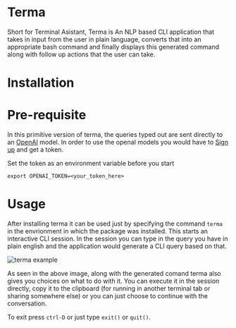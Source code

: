 # Terma 
Short for Terminal Asistant, Terma is An NLP based CLI application that takes in input from the user in plain language, converts that into an appropriate bash command and finally displays this generated command along with follow up actions that the user can take. 

# Installation

# Pre-requisite
In this primitive version of terma, the queries typed out are sent directly to an [OpenAI](https://openai.com/) model. In order to use the openaI models you would have to [Sign up](https://platform.openai.com/signup) and get a token. 

Set the token as an environment variable before you start

```
export OPENAI_TOKEN=<your_token_here>
```

# Usage 
After installing terma it can be used just by specifying the command `terma` in the envrionment in which the package was installed. This starts an interactive CLI session. In the session you can type in the query you have in plain english and the application would generate a CLI query based on that.

![terma example](https://media.giphy.com/media/v1.Y2lkPTc5MGI3NjExZTQwY2NiYWRkZDQ1YmI2NDlkYmExOGFhZTE0MjA2NzViNTc3YWI3ZSZjdD1n/jyKHGxzI9JvcIdkywS/giphy.gif)

As seen in the above image, along with the generated comand terma also gives you choices on what to do with it. You can execute it in the session directly, copy it to the clipboard (for running in another terminal tab or sharing somewhere else) or you can just choose to continue with the conversation. 

To exit press `ctrl-D` or just type `exit()` or `quit()`. 
